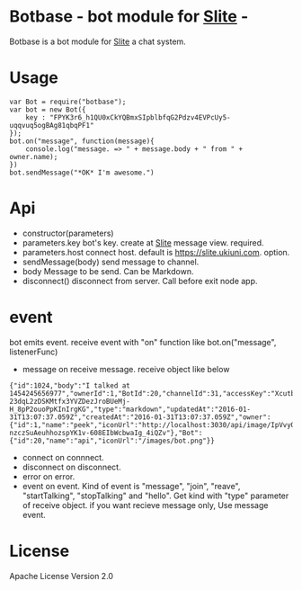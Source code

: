 # Botbase - bot module for [Slite](https://slite.ukiuni.com) -
Botbase is a bot module for [Slite](https://slite.ukiuni.com) a chat system.

# Usage
```
var Bot = require("botbase");
var bot = new Bot({
	key : "FPYK3r6_h1QU0xCkYQBmxSIpblbfqG2Pdzv4EVPcUy5-uqqvuq5ogBAg81qbqPF1"
});
bot.on("message", function(message){
	console.log("message. => " + message.body + " from " + owner.name);
})
bot.sendMessage("*OK* I'm awesome.")
```
# Api
* constructor(parameters)
 * parameters.key bot's key. create at [Slite](https://slite.ukiuni.com) message view. required.
 * parameters.host connect host. default is https://slite.ukiuni.com. option.
* sendMessage(body) send message to channel. 
 * body Message to be send. Can be Markdown.
* disconnect() disconnect from server. Call before exit node app.

# event
bot emits event. receive event with "on" function like bot.on("message", listenerFunc)
* message on receive message. receive object like below
```
{"id":1024,"body":"I talked at 1454245656977","ownerId":1,"BotId":20,"channelId":31,"accessKey":"XcutbtApmwnz9m-23dqL2zDSKMtfx3YVZDezJroBUeMj-H_8pP2ouoPpKInIrgKG","type":"markdown","updatedAt":"2016-01-31T13:07:37.059Z","createdAt":"2016-01-31T13:07:37.059Z","owner":{"id":1,"name":"peek","iconUrl":"http://localhost:3030/api/image/IpVvyQlinLnitpFDBPnzLzh4-nzczSuAeuhhozspYK1v-608EIbWcbwaIg_4iQZv"},"Bot":{"id":20,"name":"api","iconUrl":"/images/bot.png"}}
```
* connect on connnect.
* disconnect on disconnect.
* error on error.
* event on event. Kind of event is "message", "join", "reave",  "startTalking", "stopTalking" and "hello". Get kind with "type" parameter of receive object. if you want recieve message only, Use message event.


# License
Apache License Version 2.0
